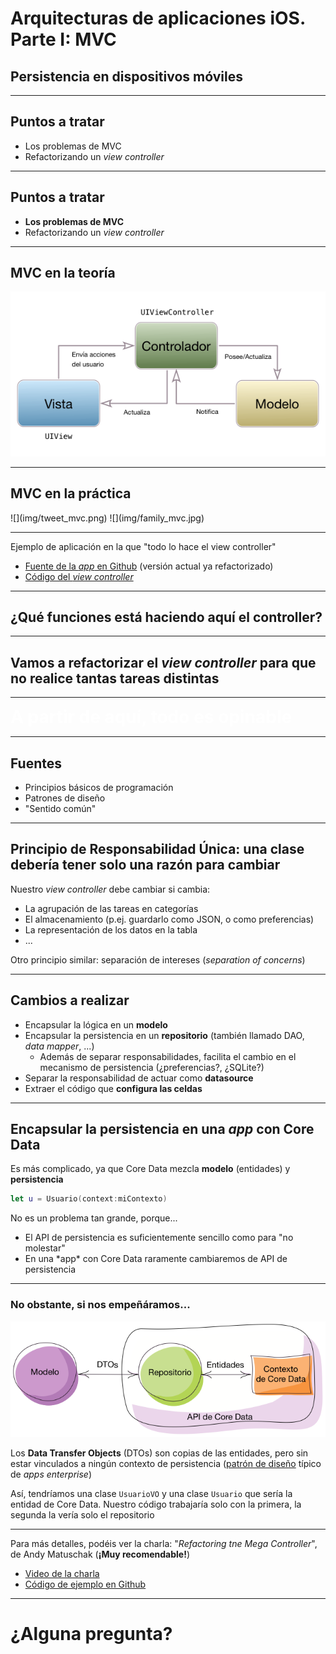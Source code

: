 
# Arquitecturas de aplicaciones iOS. **Parte I: MVC**
## Persistencia en dispositivos móviles


---

## Puntos a tratar

- Los problemas de MVC
- Refactorizando un *view controller*

---

## Puntos a tratar

- **Los problemas de MVC**
- Refactorizando un *view controller*


---

## MVC en la teoría


![](img/expectativa_mvc.png)


---

## MVC en la práctica


<div class="stretch">![](img/tweet_mvc.png)
![](img/family_mvc.jpg)</div>

---

Ejemplo de aplicación en la que "todo lo hace el view controller"

- [Fuente de la *app* en Github](https://github.com/ottocol/mvc-refactor-swift/) (versión actual ya refactorizado)
- [Código del *view controller*](https://github.com/ottocol/mvc-refactor-swift/blob/v1.0/ListaCompra/ListaViewController.swift)

---

## ¿Qué funciones está haciendo aquí el controller?


---

## Vamos a refactorizar el *view controller* para que no realice tantas tareas distintas


---

<!-- .slide: data-background-image="https://www.mycustomer.com/sites/default/files/styles/banner/public/warning_0_0_0_0_1_0_0.jpg" -->

<span style="color:white; font-weight:bolder; font-size: 2em">A partir de aquí, todo es opinable</span>

---

## Fuentes

- Principios básicos de programación
- Patrones de diseño
- "Sentido común"

---


## **Principio de Responsabilidad Única**: una clase debería tener solo una razón para cambiar

Nuestro *view controller* debe cambiar si cambia:

- La agrupación de las tareas en categorías
- El almacenamiento (p.ej. guardarlo como JSON, o como preferencias)
- La representación de los datos en la tabla
- ...

Otro principio similar: separación de intereses (*separation of concerns*)

---

## Cambios a realizar

* Encapsular la lógica en un **modelo** 
*  Encapsular la persistencia en un **repositorio** (también llamado DAO, *data mapper*, ...)
    * Además de separar responsabilidades, facilita el cambio en el mecanismo de persistencia (¿preferencias?, ¿SQLite?)
* Separar la responsabilidad de actuar como **datasource**
* Extraer el código que **configura las celdas**


---

## Encapsular la persistencia en una *app* con Core Data

Es más complicado, ya que Core Data mezcla **modelo** (entidades) y **persistencia**

```swift
let u = Usuario(context:miContexto)
```


No es un problema tan grande, porque...

<ul>
<li class="fragment">El API de persistencia es suficientemente sencillo como para "no molestar"</li>
<li class="fragment">En una *app* con Core Data raramente cambiaremos de API de persistencia</li>
</ul>

---

### No obstante, si nos empeñáramos...

![](img/dtos.png)

Los **Data Transfer Objects** (DTOs) son copias de las entidades, pero sin estar vinculados a ningún contexto de persistencia ([patrón de diseño](https://martinfowler.com/eaaCatalog/dataTransferObject.html) típico de *apps enterprise*)

Así, tendríamos una clase `UsuarioVO` y una clase `Usuario` que sería la entidad de Core Data. Nuestro código trabajaría solo con la primera, la segunda la vería solo el repositorio

---


Para más detalles, podéis ver la charla: "*Refactoring tne Mega Controller*", de Andy Matuschak (**¡Muy recomendable!**)

- [Video de la charla](https://vimeo.com/140037432)
- [Código de ejemplo en Github](https://github.com/andymatuschak/refactor-the-mega-controller)


---

# ¿Alguna pregunta?